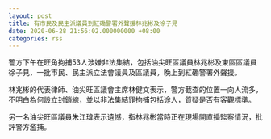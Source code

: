 ```yaml
---
layout: post
title: 有市民及民主派議員到紅磡警署外聲援林兆彬及徐子見
date: 2020-06-28 21:56:02.000000000 +08:00
categories: rss
---
```


警方下午在旺角拘捕53人涉嫌非法集結，包括油尖旺區議員林兆彬及東區區議員徐子見，一批市民、民主派立法會議員及區議員，晚上到紅磡警署外聲援。

林兆彬的代表律師、油尖旺區議會主席林健文表示，警方截查的位置一向人流多，不明白為何設立封鎖線，並以非法集結罪拘捕包括途人，質疑是否有客觀標準。

另一名油尖旺區議員朱江瑋表示遺憾，指林兆彬當時正在現場開直播監察情況，批評警方濫捕。
